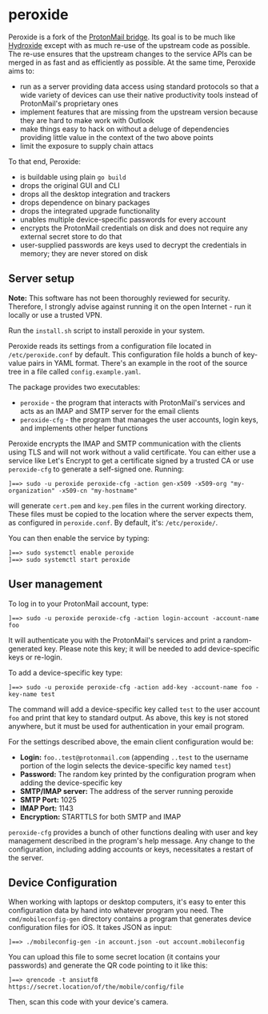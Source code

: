 
peroxide
========

Peroxide is a fork of the [ProtonMail bridge][1]. Its goal is to be much like
[Hydroxide][2] except with as much re-use of the upstream code as possible. The
re-use ensures that the upstream changes to the service APIs can be merged in as
fast and as efficiently as possible. At the same time, Peroxide aims to:

 * run as a server providing data access using standard protocols so that a wide
   variety of devices can use their native productivity tools instead of
   ProtonMail's proprietary ones
 * implement features that are missing from the upstream version because they
   are hard to make work with Outlook
 * make things easy to hack on without a deluge of dependencies providing little
   value in the context of the two above points
 * limit the exposure to supply chain attacs

To that end, Peroxide:

 * is buildable using plain `go build`
 * drops the original GUI and CLI
 * drops all the desktop integration and trackers
 * drops dependence on binary packages
 * drops the integrated upgrade functionality
 * unables multiple device-specific passwords for every account
 * encrypts the ProtonMail credentials on disk and does not require any external
   secret store to do that
 * user-supplied passwords are keys used to decrypt the credentials in memory; they
   are never stored on disk

Server setup
------------

**Note:** This software has not been thoroughly reviewed for security.
Therefore, I strongly advise against running it on the open Internet - run it
locally or use a trusted VPN.

Run the `install.sh` script to install peroxide in your system.

Peroxide reads its settings from a configuration file located in
`/etc/peroxide.conf` by default. This configuration file holds a bunch of
key-value pairs in YAML format. There's an example in the root of the source
tree in a file called `config.example.yaml`.

The package provides two executables:

 * `peroxide` - the program that interacts with ProtonMail's services and acts
   as an IMAP and SMTP server for the email clients
 * `peroxide-cfg` - the program that manages the user accounts, login keys, and
   implements other helper functions

Peroxide encrypts the IMAP and SMTP communication with the clients using TLS and
will not work without a valid certificate. You can either use a service like
Let's Encrypt to get a certificate signed by a trusted CA or use `peroxide-cfg`
to generate a self-signed one. Running:

    ]==> sudo -u peroxide peroxide-cfg -action gen-x509 -x509-org "my-organization" -x509-cn "my-hostname"

will generate `cert.pem` and `key.pem` files in the current working directory.
These files must be copied to the location where the server expects them, as
configured in `peroxide.conf`. By default, it's: `/etc/peroxide/`.

You can then enable the service by typing:

    ]==> sudo systemctl enable peroxide
    ]==> sudo systemctl start peroxide

User management
---------------

To log in to your ProtonMail account, type:

    ]==> sudo -u peroxide peroxide-cfg -action login-account -account-name foo

It will authenticate you with the ProtonMail's services and print a
random-generated key. Please note this key; it will be needed to add
device-specific keys or re-login.

To add a device-specific key type:

    ]==> sudo -u peroxide peroxide-cfg -action add-key -account-name foo -key-name test

The command will add a device-specific key called `test` to the user account
`foo` and print that key to standard output. As above, this key is not stored
anywhere, but it must be used for authentication in your email program.

For the settings described above, the emain client configuration would be:

 * **Login:** `foo..test@protonmail.com` (appending `..test` to the username
   portion of the login selects the device-specific key named `test`)
 * **Password:** The random key printed by the configuration program when adding
   the device-specific key
 * **SMTP/IMAP server:** The address of the server running peroxide
 * **SMTP Port:** 1025
 * **IMAP Port:** 1143
 * **Encryption:** STARTTLS for both SMTP and IMAP

`peroxide-cfg` provides a bunch of other functions dealing with user and key
management described in the program's help message. Any change to the
configuration, including adding accounts or keys, necessitates a restart of the
server.

Device Configuration
--------------------

When working with laptops or desktop computers, it's easy to enter this
configuration data by hand into whatever program you need. The
`cmd/mobileconfig-gen` directory contains a program that generates device
configuration files for iOS. It takes JSON as input:


    ]==> ./mobileconfig-gen -in account.json -out account.mobileconfig

You can upload this file to some secret location (it contains your passwords)
and generate the QR code pointing to it like this:

    ]==> qrencode -t ansiutf8 https://secret.location/of/the/mobile/config/file

Then, scan this code with your device's camera.

[1]: https://github.com/ProtonMail/proton-bridge
[2]: https://github.com/emersion/hydroxide
